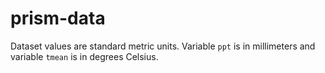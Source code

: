# prism-data

Dataset values are standard metric units.
Variable `ppt` is in millimeters and variable `tmean` is in degrees Celsius.
